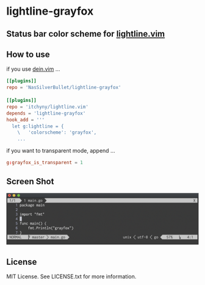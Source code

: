# lightline-grayfox

## Status bar color scheme for [lightline.vim](https://github.com/itchyny/lightline.vim)

## How to use

if you use [dein.vim](https://github.com/Shougo/dein.vim) ...

```toml
[[plugins]]
repo = 'NasSilverBullet/lightline-grayfox'

[[plugins]]
repo = 'itchyny/lightline.vim'
depends = 'lightline-grayfox'
hook_add = '''
  let g:lightline = {
    \   'colorscheme': 'grayfox',
    ...
```

if you want to transparent mode, append ...

```toml
g:grayfox_is_transparent = 1
```

## Screen Shot

![grayfox](statics/sc.png)

## License

MIT License. See LICENSE.txt for more information.
